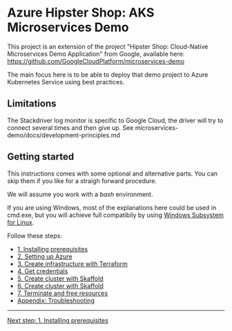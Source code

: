 # Azure Hipster Shop: AKS Microservices Demo

This project is an extension of the project "Hipster Shop: Cloud-Native Microservices Demo Application" from Google, available here: https://github.com/GoogleCloudPlatform/microservices-demo

The main focus here is to be able to deploy that demo project to Azure Kubernetes Service using best practices.

## Limitations

The Stackdriver log monitor is specific to Google Cloud, the driver will try to connect several times and then give up.
See microservices-demo/docs/development-principles.md

## Getting started

This instructions comes with some optional and alternative parts. You can skip them if you like for a straigh forward procedure.

We will assume you work with a *bash* environment. 

If you are using Windows, most of the explanations here could be used in cmd.exe, but you will achieve full compatibily by using [Windows Subsystem for Linux](https://docs.microsoft.com/en-us/windows/wsl/install-win10).

Follow these steps:

* [1. Installing prerequisites](./doc/01_prerequisites.md)
* [2. Setting up Azure](./doc/02_setup_az_sp.md)
* [3. Create infrastructure with Terraform](./doc/03_infra_terraform.md)
* [4. Get credentials](./doc/04_get_credentials.md)
* [5. Create cluster with Skaffold](./doc/05_cluster_skaffold.md)
* [6. Create cluster with Skaffold](./doc/06_helm.md)
* [7. Terminate and free resources](./doc/98_free_resources.md)
* [Appendix: Troubleshooting](./doc/99_troubleshooting.md)

---
[Next step: 1. Installing prerequisites](./doc/01_prerequisites.md)
